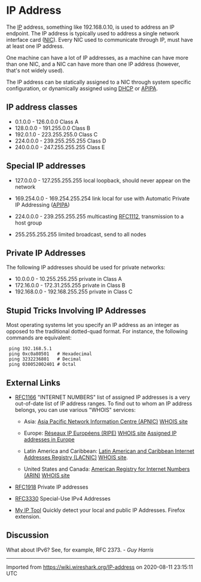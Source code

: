 # IP Address

The [IP](/IP) address, something like 192.168.0.10, is used to address an IP endpoint. The IP address is typically used to address a single network interface card ([NIC](/NIC)). Every NIC used to communicate through IP, must have at least one IP address.

One machine can have a lot of IP addresses, as a machine can have more than one NIC, and a NIC can have more than one IP address (however, that's not widely used).

The IP address can be statically assigned to a NIC through system specific configuration, or dynamically assigned using [DHCP](/DHCP) or [APIPA](/APIPA).

## IP address classes

  - 0.1.0.0 - 126.0.0.0 Class A
  - 128.0.0.0 - 191.255.0.0 Class B
  - 192.0.1.0 - 223.255.255.0 Class C
  - 224.0.0.0 - 239.255.255.255 Class D
  - 240.0.0.0 - 247.255.255.255 Class E

## Special IP addresses

  - 127.0.0.0 - 127.255.255.255 local loopback, should never appear on the network

  - 169.254.0.0 - 169.254.255.254 link local for use with Automatic Private IP Addressing ([APIPA](/APIPA))

  - 224.0.0.0 - 239.255.255.255 multicasting [RFC1112](http://www.ietf.org/rfc/rfc1112.txt), transmission to a host group

  - 255.255.255.255 limited broadcast, send to all nodes

## Private IP Addresses

The following IP addresses should be used for private networks:

  - 10.0.0.0 - 10.255.255.255 private in Class A
  - 172.16.0.0 - 172.31.255.255 private in Class B
  - 192.168.0.0 - 192.168.255.255 private in Class C

## Stupid Tricks Involving IP Addresses

Most operating systems let you specify an IP address as an integer as opposed to the traditional dotted-quad format. For instance, the following commands are equivalent:

``` 
 ping 192.168.5.1
 ping 0xc0a80501   # Hexadecimal
 ping 3232236801   # Decimal
 ping 030052002401 # Octal
```

## External Links

  - [RFC1166](http://www.ietf.org/rfc/rfc1166.txt) "INTERNET NUMBERS" list of assigned IP addresses is a very out-of-date list of IP address ranges. To find out to whom an IP address belongs, you can use various "WHOIS" services:
    
      - Asia: [Asia Pacific Network Information Centre (APNIC)](http://www.apnic.net/) [WHOIS site](http://www.apnic.net/apnic-bin/whois.pl)
    
      - Europe: [Réseaux IP Européens (RIPE)](http://www.ripe.net/) [WHOIS site](http://www.ripe.net/db/whois/whois.html) [Assigned IP addresses in Europe](ftp://ftp.ripe.net/ripe/stats/)
    
      - Latin America and Caribbean: [Latin American and Caribbean Internet Addresses Registry (LACNIC)](http://lacnic.net/en/index.html) [WHOIS site](http://lacnic.net/cgi-bin/lacnic/whois?lg=EN).
    
      - United States and Canada: [American Registry for Internet Numbers (ARIN)](http://www.arin.net) [WHOIS site](http://www.arin.net/whois/index.html)

  - [RFC1918](http://www.ietf.org/rfc/rfc1918.txt) Private IP addresses

  - [RFC3330](http://www.ietf.org/rfc/rfc3330.txt) Special-Use IPv4 Addresses

  - [My IP Tool](http://www.iptool.us/extensions/iptool.us) Quickly detect your local and public IP Addresses. Firefox extension.

## Discussion

What about IPv6? See, for example, RFC 2373. - *Guy Harris*

---

Imported from https://wiki.wireshark.org/IP-address on 2020-08-11 23:15:11 UTC
